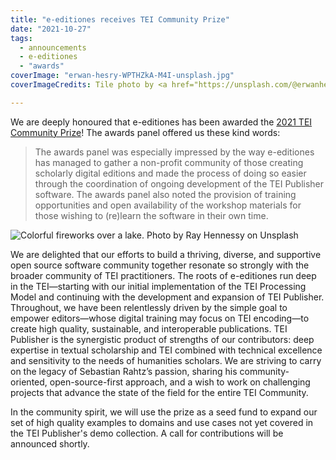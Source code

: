 ```yaml
---
title: "e-editiones receives TEI Community Prize"
date: "2021-10-27"
tags: 
  - announcements
  - e-editiones
  - "awards"
coverImage: "erwan-hesry-WPTHZkA-M4I-unsplash.jpg"
coverImageCredits: Tile photo by <a href="https://unsplash.com/@erwanhesry?utm_source=unsplash&utm_medium=referral&utm_content=creditCopyText" target="unsplash">Erwan Hesry</a> on <a href="https://unsplash.com/s/photos/fireworks?utm_source=unsplash&utm_medium=referral&utm_content=creditCopyText" target="unsplash">Unsplash</a>

---
```

  
We are deeply honoured that e-editiones has been awarded the [2021 TEI Community Prize](https://tei-c.org/activities/rahtz-prize-for-tei-ingenuity)! The awards panel offered us these kind words:

> The awards panel was especially impressed by the way e-editiones has managed to gather a non-profit community of those creating scholarly digital editions and made the process of doing so easier through the coordination of ongoing development of the TEI Publisher software. The awards panel also noted the provision of training opportunities and open availability of the workshop materials for those wishing to (re)learn the software in their own time.

![Colorful fireworks over a lake. Photo by <a href="https://unsplash.com/@rayhennessy?utm_source=unsplash&utm_medium=referral&utm_content=creditCopyText" target="unsplash">Ray Hennessy</a> on <a href="https://unsplash.com/s/photos/fireworks?utm_source=unsplash&utm_medium=referral&utm_content=creditCopyText" target="unsplash">Unsplash</a>
  ](/img/ray-hennessy-gdTxVSAE5sk-unsplash-1024x681.jpg)

We are delighted that our efforts to build a thriving, diverse, and supportive open source software community together resonate so strongly with the broader community of TEI practitioners. The roots of e-editiones run deep in the TEI—starting with our initial implementation of the TEI Processing Model and continuing with the development and expansion of TEI Publisher. Throughout, we have been relentlessly driven by the simple goal to empower editors—whose digital training may focus on TEI encoding—to create high quality, sustainable, and interoperable publications. TEI Publisher is the synergistic product of strengths of our contributors: deep expertise in textual scholarship and TEI combined with technical excellence and sensitivity to the needs of humanities scholars. We are striving to carry on the legacy of Sebastian Rahtz’s passion, sharing his community-oriented, open-source-first approach, and a wish to work on challenging projects that advance the state of the field for the entire TEI Community.

In the community spirit, we will use the prize as a seed fund to expand our set of high quality examples to domains and use cases not yet covered in the TEI Publisher's demo collection. A call for contributions will be announced shortly.